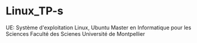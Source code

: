 # Linux_TP-s 
UE: Système d'exploitation Linux, Ubuntu
Master en Informatique pour les Sciences
Faculté des Scienes
Université de Montpellier

